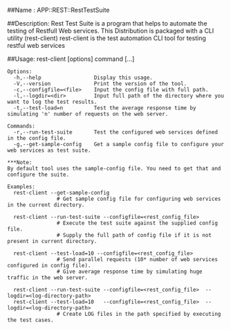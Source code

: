
##Name : 
  APP::REST::RestTestSuite

##Description:
    Rest Test Suite is a program that helps to automate the testing of Restfull Web services. 
    This Distribution is packaged with a CLI utility (rest-client)
    rest-client is the test automation CLI tool for testing restful web services
 
##Usage: 
    rest-client [options] command [...]

``` 
Options:
  -h,--help                 Display this usage. 
  -V,--version              Print the version of the tool. 
  -c,--configfile=<file>    Input the config file with full path.
  -l,--logdir=<dir>         Input full path of the directory where you want to log the test results.
  -t,--test-load=n          Test the average response time by simulating 'n' number of requests on the web server.
 
Commands:
  -r,--run-test-suite       Test the configured web services defined in the config file.
  -g,--get-sample-config    Get a sample config file to configure your web services as test suite. 
 
***Note: 
By default tool uses the sample-config file. You need to get that and configure the suite.
 
Examples:
  rest-client --get-sample-config           
                # Get sample config file for configuring web services in the current directory.
 
  rest-client --run-test-suite --configfile=<rest_config_file> 
                # Execute the test suite against the supplied config file. 
                # Supply the full path of config file if it is not present in current directory.
 
  rest-client --test-load=10 --configfile=<rest_config_file> 
                # Send parallel requests (10* number of web services configured in config file). 
                # Give average response time by simulating huge traffic in the web server.
 
  rest-client --run-test-suite --configfile=<rest_config_file>  --logdir=<log-directory-path>
  rest-client --test-load=10   --configfile=<rest_config_file>  --logdir=<log-directory-path>
                # Create LOG files in the path specified by executing the test cases. 

```
